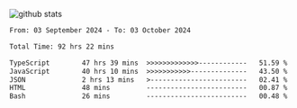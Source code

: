 
![github stats](https://github-readme-stats.vercel.app/api?username=realmahd1&show_icons=true&theme=codeSTACKr&hide_rank=true&count_private=true)

<!--START_SECTION:waka-->

```txt
From: 03 September 2024 - To: 03 October 2024

Total Time: 92 hrs 22 mins

TypeScript        47 hrs 39 mins  >>>>>>>>>>>>>------------   51.59 %
JavaScript        40 hrs 10 mins  >>>>>>>>>>>--------------   43.50 %
JSON              2 hrs 13 mins   >------------------------   02.41 %
HTML              48 mins         -------------------------   00.87 %
Bash              26 mins         -------------------------   00.48 %
```

<!--END_SECTION:waka-->
